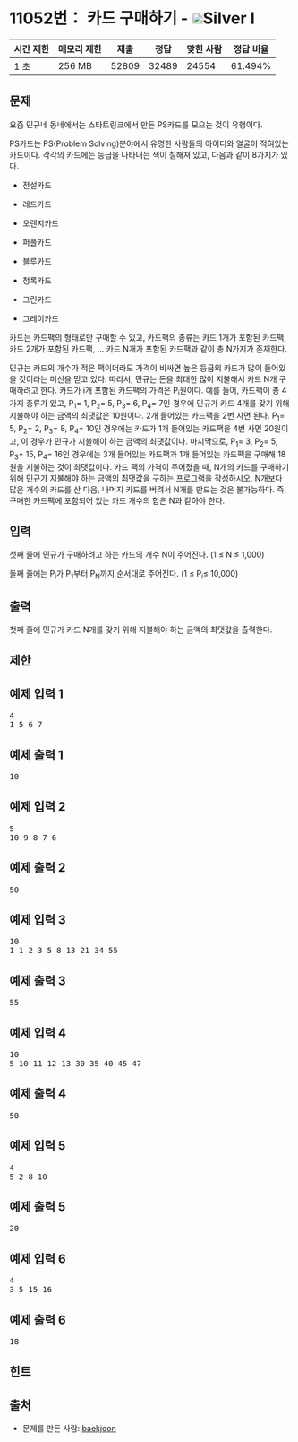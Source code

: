 # 11052번： 카드 구매하기 - <img src="https://static.solved.ac/tier_small/10.svg" style="height:20px" />Silver I


| 시간 제한 | 메모리 제한 | 제출 | 정답 | 맞힌 사람 | 정답 비율 |
| --- | --- | --- | --- | --- | --- |
| 1 초 | 256 MB | 52809 | 32489 | 24554 | 61.494% |


## 문제


요즘 민규네 동네에서는 스타트링크에서 만든 PS카드를 모으는 것이 유행이다.

PS카드는 PS(Problem Solving)분야에서 유명한 사람들의 아이디와 얼굴이 적혀있는 카드이다. 각각의 카드에는 등급을 나타내는 색이 칠해져 있고, 다음과 같이 8가지가 있다.

- 전설카드

- 레드카드
- 오렌지카드
- 퍼플카드
- 블루카드
- 청록카드
- 그린카드
- 그레이카드

카드는 카드팩의 형태로만 구매할 수 있고, 카드팩의 종류는 카드 1개가 포함된 카드팩, 카드 2개가 포함된 카드팩, ... 카드 N개가 포함된 카드팩과 같이 총 N가지가 존재한다.

민규는 카드의 개수가 적은 팩이더라도 가격이 비싸면 높은 등급의 카드가 많이 들어있을 것이라는 미신을 믿고 있다. 따라서, 민규는 돈을 최대한 많이 지불해서 카드 N개 구매하려고 한다. 카드가 i개 포함된 카드팩의 가격은 P<sub>i</sub>원이다.
예를 들어, 카드팩이 총 4가지 종류가 있고, P<sub>1</sub>= 1, P<sub>2</sub>= 5, P<sub>3</sub>= 6, P<sub>4</sub>= 7인 경우에 민규가 카드 4개를 갖기 위해 지불해야 하는 금액의 최댓값은 10원이다. 2개 들어있는 카드팩을 2번 사면 된다.
P<sub>1</sub>= 5, P<sub>2</sub>= 2, P<sub>3</sub>= 8, P<sub>4</sub>= 10인 경우에는 카드가 1개 들어있는 카드팩을 4번 사면 20원이고, 이 경우가 민규가 지불해야 하는 금액의 최댓값이다.
마지막으로, P<sub>1</sub>= 3, P<sub>2</sub>= 5, P<sub>3</sub>= 15, P<sub>4</sub>= 16인 경우에는 3개 들어있는 카드팩과 1개 들어있는 카드팩을 구매해 18원을 지불하는 것이 최댓값이다.
카드 팩의 가격이 주어졌을 때, N개의 카드를 구매하기 위해 민규가 지불해야 하는 금액의 최댓값을 구하는 프로그램을 작성하시오. N개보다 많은 개수의 카드를 산 다음, 나머지 카드를 버려서 N개를 만드는 것은 불가능하다. 즉, 구매한 카드팩에 포함되어 있는 카드 개수의 합은 N과 같아야 한다.




## 입력


첫째 줄에 민규가 구매하려고 하는 카드의 개수 N이 주어진다. (1 ≤ N ≤ 1,000)

둘째 줄에는 P<sub>i</sub>가 P<sub>1</sub>부터 P<sub>N</sub>까지 순서대로 주어진다. (1 ≤ P<sub>i</sub>≤ 10,000)



## 출력


첫째 줄에 민규가 카드 N개를 갖기 위해 지불해야 하는 금액의 최댓값을 출력한다.




## 제한




## 예제 입력 1


<pre>4
1 5 6 7
</pre>


## 예제 출력 1


<pre>10
</pre>




## 예제 입력 2


<pre>5
10 9 8 7 6
</pre>


## 예제 출력 2


<pre>50
</pre>




## 예제 입력 3


<pre>10
1 1 2 3 5 8 13 21 34 55
</pre>


## 예제 출력 3


<pre>55
</pre>




## 예제 입력 4


<pre>10
5 10 11 12 13 30 35 40 45 47
</pre>


## 예제 출력 4


<pre>50
</pre>




## 예제 입력 5


<pre>4
5 2 8 10
</pre>


## 예제 출력 5


<pre>20
</pre>




## 예제 입력 6


<pre>4
3 5 15 16
</pre>


## 예제 출력 6


<pre>18
</pre>




## 힌트







## 출처


- 문제를 만든 사람: [baekjoon](/user/baekjoon)




